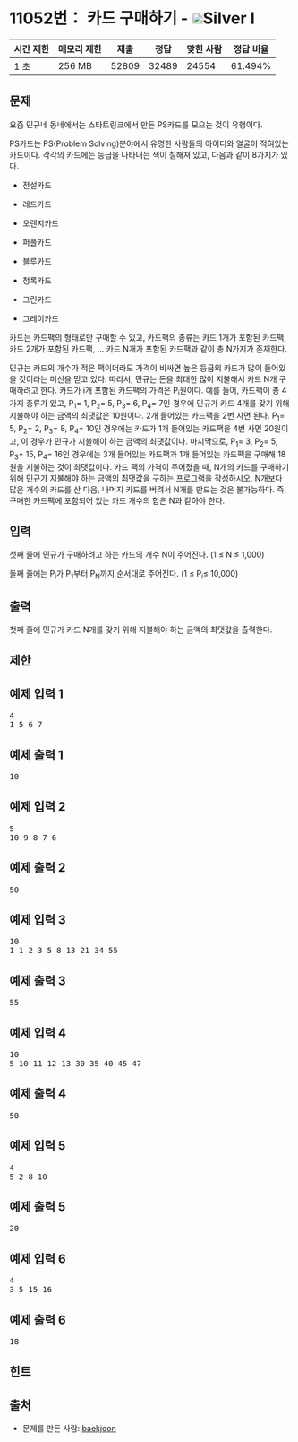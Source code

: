 # 11052번： 카드 구매하기 - <img src="https://static.solved.ac/tier_small/10.svg" style="height:20px" />Silver I


| 시간 제한 | 메모리 제한 | 제출 | 정답 | 맞힌 사람 | 정답 비율 |
| --- | --- | --- | --- | --- | --- |
| 1 초 | 256 MB | 52809 | 32489 | 24554 | 61.494% |


## 문제


요즘 민규네 동네에서는 스타트링크에서 만든 PS카드를 모으는 것이 유행이다.

PS카드는 PS(Problem Solving)분야에서 유명한 사람들의 아이디와 얼굴이 적혀있는 카드이다. 각각의 카드에는 등급을 나타내는 색이 칠해져 있고, 다음과 같이 8가지가 있다.

- 전설카드

- 레드카드
- 오렌지카드
- 퍼플카드
- 블루카드
- 청록카드
- 그린카드
- 그레이카드

카드는 카드팩의 형태로만 구매할 수 있고, 카드팩의 종류는 카드 1개가 포함된 카드팩, 카드 2개가 포함된 카드팩, ... 카드 N개가 포함된 카드팩과 같이 총 N가지가 존재한다.

민규는 카드의 개수가 적은 팩이더라도 가격이 비싸면 높은 등급의 카드가 많이 들어있을 것이라는 미신을 믿고 있다. 따라서, 민규는 돈을 최대한 많이 지불해서 카드 N개 구매하려고 한다. 카드가 i개 포함된 카드팩의 가격은 P<sub>i</sub>원이다.
예를 들어, 카드팩이 총 4가지 종류가 있고, P<sub>1</sub>= 1, P<sub>2</sub>= 5, P<sub>3</sub>= 6, P<sub>4</sub>= 7인 경우에 민규가 카드 4개를 갖기 위해 지불해야 하는 금액의 최댓값은 10원이다. 2개 들어있는 카드팩을 2번 사면 된다.
P<sub>1</sub>= 5, P<sub>2</sub>= 2, P<sub>3</sub>= 8, P<sub>4</sub>= 10인 경우에는 카드가 1개 들어있는 카드팩을 4번 사면 20원이고, 이 경우가 민규가 지불해야 하는 금액의 최댓값이다.
마지막으로, P<sub>1</sub>= 3, P<sub>2</sub>= 5, P<sub>3</sub>= 15, P<sub>4</sub>= 16인 경우에는 3개 들어있는 카드팩과 1개 들어있는 카드팩을 구매해 18원을 지불하는 것이 최댓값이다.
카드 팩의 가격이 주어졌을 때, N개의 카드를 구매하기 위해 민규가 지불해야 하는 금액의 최댓값을 구하는 프로그램을 작성하시오. N개보다 많은 개수의 카드를 산 다음, 나머지 카드를 버려서 N개를 만드는 것은 불가능하다. 즉, 구매한 카드팩에 포함되어 있는 카드 개수의 합은 N과 같아야 한다.




## 입력


첫째 줄에 민규가 구매하려고 하는 카드의 개수 N이 주어진다. (1 ≤ N ≤ 1,000)

둘째 줄에는 P<sub>i</sub>가 P<sub>1</sub>부터 P<sub>N</sub>까지 순서대로 주어진다. (1 ≤ P<sub>i</sub>≤ 10,000)



## 출력


첫째 줄에 민규가 카드 N개를 갖기 위해 지불해야 하는 금액의 최댓값을 출력한다.




## 제한




## 예제 입력 1


<pre>4
1 5 6 7
</pre>


## 예제 출력 1


<pre>10
</pre>




## 예제 입력 2


<pre>5
10 9 8 7 6
</pre>


## 예제 출력 2


<pre>50
</pre>




## 예제 입력 3


<pre>10
1 1 2 3 5 8 13 21 34 55
</pre>


## 예제 출력 3


<pre>55
</pre>




## 예제 입력 4


<pre>10
5 10 11 12 13 30 35 40 45 47
</pre>


## 예제 출력 4


<pre>50
</pre>




## 예제 입력 5


<pre>4
5 2 8 10
</pre>


## 예제 출력 5


<pre>20
</pre>




## 예제 입력 6


<pre>4
3 5 15 16
</pre>


## 예제 출력 6


<pre>18
</pre>




## 힌트







## 출처


- 문제를 만든 사람: [baekjoon](/user/baekjoon)




